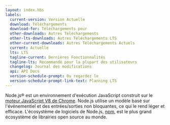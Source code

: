 ```yaml
---
layout: index.hbs
labels:
  current-version: Version Actuelle
  download: Téléchargements
  download-for: Téléchargements pour
  other-downloads: Autres Téléchargements
  other-lts-downloads: Autres Téléchargements LTS
  other-current-downloads: Autres Téléchargements Actuels
  current: Actuelle
  lts: LTS
  tagline-current: Dernières Fonctionnalités
  tagline-lts: Recommandé pour la plupart des utilisateurs
  changelog: Journal des modifications
  api: API Docs
  version-schedule-prompt: Ou regardez le
  version-schedule-prompt-link-text: Planning LTS
---
```


Node.js® est un environnement d'exécution JavaScript construit sur le [moteur JavaScript V8 de Chrome](https://developers.google.com/v8/).
Node.js utilise un modèle basé sur l'événementiel et des entrées/sorties non bloquantes, ce qui le rend léger et efficace. L'écosystème de logiciels de Node.js, [npm](https://www.npmjs.com/), est le plus grand écosystème de librairies open source au monde.
